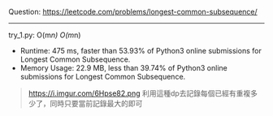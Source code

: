 Question: https://leetcode.com/problems/longest-common-subsequence/

---

try_1.py: O(m*n) O(m*n)

* Runtime: 475 ms, faster than 53.93% of Python3 online submissions for Longest Common Subsequence.
* Memory Usage: 22.9 MB, less than 39.74% of Python3 online submissions for Longest Common Subsequence.

> https://i.imgur.com/6Hpse82.png
> 利用這種dp去記錄每個已經有重複多少了，同時只要當前記錄最大的即可